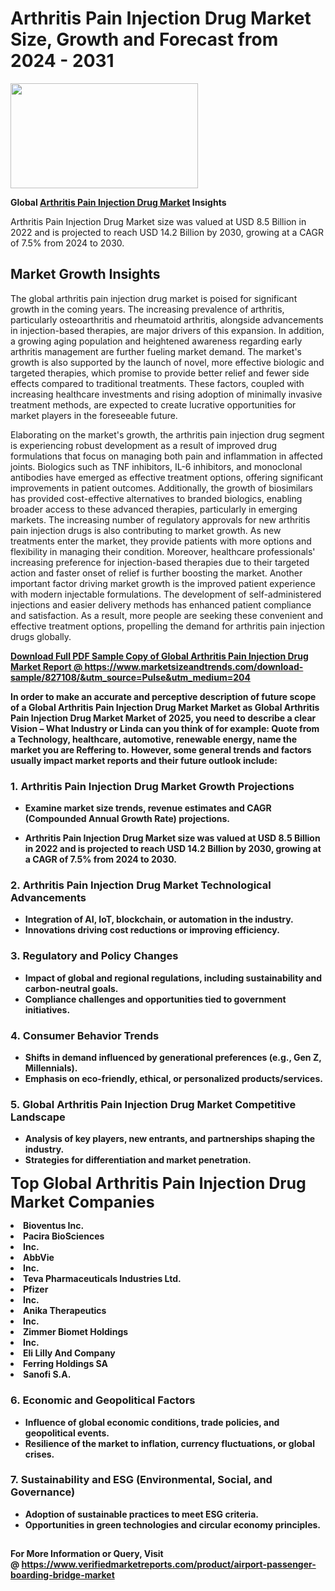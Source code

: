 <H1>Arthritis Pain Injection Drug Market Size, Growth and Forecast from 2024 - 2031</H1><img class="aligncenter size-medium wp-image-584254" src="https://thirdeyenews.in/wp-content/uploads/2024/09/Global-Market-Research-300x168.jpeg" alt="" width="300" height="168" /><p><strong>Global&nbsp;<a href="https://www.marketsizeandtrends.com/download-sample/827108/&amp;utm_source=Pulse&amp;utm_medium=204">Arthritis Pain Injection Drug Market</a> Insights</strong></p><p>Arthritis Pain Injection Drug Market size was valued at USD 8.5 Billion in 2022 and is projected to reach USD 14.2 Billion by 2030, growing at a CAGR of 7.5% from 2024 to 2030.</p><p><h2>Market Growth Insights</h2> <p>The global arthritis pain injection drug market is poised for significant growth in the coming years. The increasing prevalence of arthritis, particularly osteoarthritis and rheumatoid arthritis, alongside advancements in injection-based therapies, are major drivers of this expansion. In addition, a growing aging population and heightened awareness regarding early arthritis management are further fueling market demand. The market's growth is also supported by the launch of novel, more effective biologic and targeted therapies, which promise to provide better relief and fewer side effects compared to traditional treatments. These factors, coupled with increasing healthcare investments and rising adoption of minimally invasive treatment methods, are expected to create lucrative opportunities for market players in the foreseeable future.</p> <p><strong><a href="#"></a></strong></p> <p>Elaborating on the market's growth, the arthritis pain injection drug segment is experiencing robust development as a result of improved drug formulations that focus on managing both pain and inflammation in affected joints. Biologics such as TNF inhibitors, IL-6 inhibitors, and monoclonal antibodies have emerged as effective treatment options, offering significant improvements in patient outcomes. Additionally, the growth of biosimilars has provided cost-effective alternatives to branded biologics, enabling broader access to these advanced therapies, particularly in emerging markets. The increasing number of regulatory approvals for new arthritis pain injection drugs is also contributing to market growth. As new treatments enter the market, they provide patients with more options and flexibility in managing their condition. Moreover, healthcare professionals' increasing preference for injection-based therapies due to their targeted action and faster onset of relief is further boosting the market. Another important factor driving market growth is the improved patient experience with modern injectable formulations. The development of self-administered injections and easier delivery methods has enhanced patient compliance and satisfaction. As a result, more people are seeking these convenient and effective treatment options, propelling the demand for arthritis pain injection drugs globally.</p> <p><strong><a href="#"></p><p><span class=""><strong>Download Full PDF Sample Copy of Global Arthritis Pain Injection Drug Market Report</strong> @ <a href="https://www.marketsizeandtrends.com/download-sample/827108/&amp;utm_source=Pulse&amp;utm_medium=204" target="_blank">https://www.marketsizeandtrends.com/download-sample/827108/&amp;utm_source=Pulse&amp;utm_medium=204</a></span></p><p>In order to make an accurate and perceptive description of future scope of a Global&nbsp;Arthritis Pain Injection Drug Market Market as Global&nbsp;Arthritis Pain Injection Drug Market Market of 2025, you need to describe a clear Vision &ndash; What Industry or Linda can you think of for example: Quote from a Technology, healthcare, automotive, renewable energy, name the market you are Reffering to. However, some general trends and factors usually impact market reports and their future outlook include:</p><h3>1.&nbsp;<strong>Arthritis Pain Injection Drug Market Growth Projections</strong></h3><ul><li>Examine market size trends, revenue estimates and CAGR (Compounded Annual Growth Rate) projections.</li><li><p>Arthritis Pain Injection Drug Market size was valued at USD 8.5 Billion in 2022 and is projected to reach USD 14.2 Billion by 2030, growing at a CAGR of 7.5% from 2024 to 2030.</p></li></ul><h3>2.&nbsp;<strong>Arthritis Pain Injection Drug Market Technological Advancements</strong></h3><ul><li>Integration of AI, IoT, blockchain, or automation in the industry.</li><li>Innovations driving cost reductions or improving efficiency.</li></ul><h3>3.&nbsp;<strong>Regulatory and Policy Changes</strong></h3><ul><li>Impact of global and regional regulations, including sustainability and carbon-neutral goals.</li><li>Compliance challenges and opportunities tied to government initiatives.</li></ul><h3>4.&nbsp;<strong>Consumer Behavior Trends</strong></h3><ul><li>Shifts in demand influenced by generational preferences (e.g., Gen Z, Millennials).</li><li>Emphasis on eco-friendly, ethical, or personalized products/services.</li></ul><h3>5.&nbsp;<strong>Global Arthritis Pain Injection Drug Market Competitive Landscape</strong></h3><ul><li>Analysis of key players, new entrants, and partnerships shaping the industry.</li><li>Strategies for differentiation and market penetration.</li></ul><p data-pm-slice="1 1 []"><span style="color: inherit; font-family: inherit; font-size: 25px;">Top Global Arthritis Pain Injection Drug Market Companies</span></p><div class="" data-test-id=""><p><li>Bioventus Inc.</li><li> Pacira BioSciences</li><li> Inc.</li><li> AbbVie</li><li> Inc.</li><li> Teva Pharmaceuticals Industries Ltd.</li><li> Pfizer</li><li> Inc.</li><li> Anika Therapeutics</li><li> Inc.</li><li> Zimmer Biomet Holdings</li><li> Inc.</li><li> Eli Lilly And Company</li><li> Ferring Holdings SA</li><li> Sanofi S.A.</li></p></div><h3>6.&nbsp;<strong>Economic and Geopolitical Factors</strong></h3><ul><li>Influence of global economic conditions, trade policies, and geopolitical events.</li><li>Resilience of the market to inflation, currency fluctuations, or global crises.</li></ul><h3>7.&nbsp;<strong>Sustainability and ESG (Environmental, Social, and Governance)</strong></h3><ul><li>Adoption of sustainable practices to meet ESG criteria.</li><li>Opportunities in green technologies and circular economy principles.</li></ul><h2><strong style="font-size: 14px;">For More Information or Query, Visit @&nbsp;</strong><a style="background-color: #ffffff; font-size: 14px;" href="https://www.marketsizeandtrends.com/report/arthritis-pain-injection-drug-market/" target="_blank">https://www.verifiedmarketreports.com/product/airport-passenger-boarding-bridge-market</a></h2>
